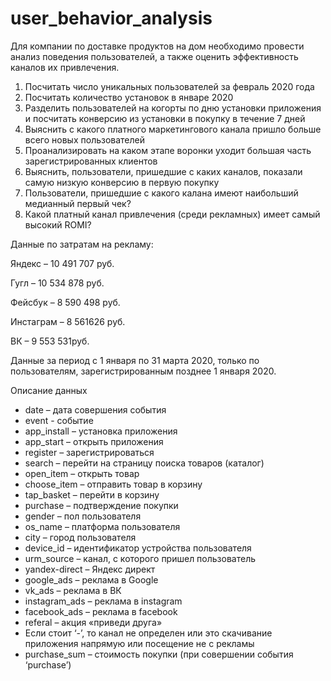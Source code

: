# user_behavior_analysis
Для компании по доставке продуктов на дом необходимо провести анализ поведения пользователей, а также оценить эффективность каналов их привлечения.

1. Посчитать число уникальных пользователей за февраль 2020 года
2. Посчитать количество установок в январе 2020
3. Разделить пользователей на когорты по дню установки приложения и посчитать конверсию из установки в покупку в течение 7 дней 
4. Выяснить с какого платного маркетингового канала пришло больше всего новых пользователей
5. Проанализировать на каком этапе воронки уходит большая часть зарегистрированных клиентов
6. Выяснить, пользователи, пришедшие с каких каналов, показали самую низкую конверсию в первую покупку
7. Пользователи, пришедшие с какого калана имеют наибольший медианный первый чек?
8. Какой платный канал привлечения (среди рекламных) имеет самый высокий ROMI?

Данные по затратам на рекламу:

Яндекс – 10 491 707 руб.

Гугл – 10 534 878 руб.

Фейсбук – 8 590 498 руб.

Инстаграм – 8 561626 руб.

ВК – 9 553 531руб.

Данные за период с 1 января по 31 марта 2020, только по пользователям, зарегистрированным позднее 1 января 2020.

Описание данных

- date – дата совершения события
- event - событие
- app_install – установка приложения
- app_start – открыть приложения
- register – зарегистрироваться
- search – перейти на страницу поиска товаров (каталог)
- open_item – открыть товар
- choose_item – отправить товар в корзину
- tap_basket – перейти в корзину
- purchase – подтверждение покупки
- gender – пол пользователя
- os_name – платформа пользователя
- city – город пользователя
- device_id – идентификатор устройства пользователя
- urm_source – канал, с которого пришел пользователь
- yandex-direct – Яндекс директ
- google_ads – реклама в Google
- vk_ads – реклама в ВК
- instagram_ads – реклама в instagram
- facebook_ads – реклама в facebook
- referal – акция «приведи друга»
- Если стоит ‘-’, то канал не определен или это скачивание приложения напрямую или посещение не с рекламы
- purchase_sum – стоимость покупки (при совершении события ‘purchase’)
